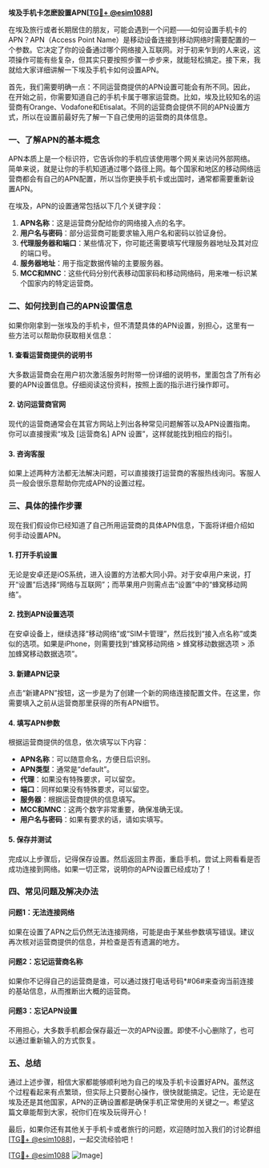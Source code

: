 **埃及手机卡怎麽設置APN[[TG💪+ @esim1088](https://t.me/s/esim1088)]**

在埃及旅行或者长期居住的朋友，可能会遇到一个问题——如何设置手机卡的APN？APN（Access Point Name）是移动设备连接到移动网络时需要配置的一个参数。它决定了你的设备通过哪个网络接入互联网。对于初来乍到的人来说，这项操作可能有些复杂，但其实只要按照步骤一步步来，就能轻松搞定。接下来，我就给大家详细讲解一下埃及手机卡如何设置APN。

首先，我们需要明确一点：不同运营商提供的APN设置可能会有所不同。因此，在开始之前，你需要知道自己的手机卡属于哪家运营商。比如，埃及比较知名的运营商有Orange、Vodafone和Etisalat。不同的运营商会提供不同的APN设置方式，所以在设置前最好先了解一下自己使用的运营商的具体信息。

### **一、了解APN的基本概念**

APN本质上是一个标识符，它告诉你的手机应该使用哪个网关来访问外部网络。简单来说，就是让你的手机知道通过哪个路径上网。每个国家和地区的移动网络运营商都会有自己的APN配置，所以当你更换手机卡或出国时，通常都需要重新设置APN。

在埃及，APN的设置通常包括以下几个关键字段：

1. **APN名称**：这是运营商分配给你的网络接入点的名字。
2. **用户名与密码**：部分运营商可能要求输入用户名和密码以验证身份。
3. **代理服务器和端口**：某些情况下，你可能还需要填写代理服务器地址及其对应的端口号。
4. **服务器地址**：用于指定数据传输的主要服务器。
5. **MCC和MNC**：这些代码分别代表移动国家码和移动网络码，用来唯一标识某个国家内的特定运营商。

### **二、如何找到自己的APN设置信息**

如果你刚拿到一张埃及的手机卡，但不清楚具体的APN设置，别担心，这里有一些方法可以帮助你获取相关信息：

#### **1. 查看运营商提供的说明书**
大多数运营商会在用户初次激活服务时附带一份详细的说明书，里面包含了所有必要的APN设置信息。仔细阅读这份资料，按照上面的指示进行操作即可。

#### **2. 访问运营商官网**
现代的运营商通常会在其官方网站上列出各种常见问题解答以及APN设置指南。你可以直接搜索“埃及 [运营商名] APN 设置”，这样就能找到相应的指引。

#### **3. 咨询客服**
如果上述两种方法都无法解决问题，可以直接拨打运营商的客服热线询问。客服人员一般会很乐意帮助你完成APN的设置过程。

### **三、具体的操作步骤**

现在我们假设你已经知道了自己所用运营商的具体APN信息，下面将详细介绍如何手动设置APN。

#### **1. 打开手机设置**
无论是安卓还是iOS系统，进入设置的方法都大同小异。对于安卓用户来说，打开“设置”后选择“网络与互联网”；而苹果用户则需点击“设置”中的“蜂窝移动网络”。

#### **2. 找到APN设置选项**
在安卓设备上，继续选择“移动网络”或“SIM卡管理”，然后找到“接入点名称”或类似的选项。如果是iPhone，则需要找到“蜂窝移动网络 > 蜂窝移动数据选项 > 添加蜂窝移动数据选项”。

#### **3. 新建APN记录**
点击“新建APN”按钮，这一步是为了创建一个新的网络连接配置文件。在这里，你需要填入之前从运营商那里获得的所有APN细节。

#### **4. 填写APN参数**
根据运营商提供的信息，依次填写以下内容：
- **APN名称**：可以随意命名，方便日后识别。
- **APN类型**：通常是“default”。
- **代理**：如果没有特殊要求，可以留空。
- **端口**：同样如果没有特殊要求，可以留空。
- **服务器**：根据运营商提供的信息填写。
- **MCC和MNC**：这两个数字非常重要，确保准确无误。
- **用户名与密码**：如果有要求的话，请如实填写。

#### **5. 保存并测试**
完成以上步骤后，记得保存设置。然后返回主界面，重启手机，尝试上网看看是否成功连接到网络。如果一切正常，说明你的APN设置已经成功了！

### **四、常见问题及解决办法**

#### **问题1：无法连接网络**
如果在设置了APN之后仍然无法连接网络，可能是由于某些参数填写错误。建议再次核对运营商提供的信息，并检查是否有遗漏的地方。

#### **问题2：忘记运营商名称**
如果你不记得自己的运营商是谁，可以通过拨打电话号码*#06#来查询当前连接的基站信息，从而推断出大概的运营商。

#### **问题3：忘记APN设置**
不用担心，大多数手机都会保存最近一次的APN设置。即使不小心删除了，也可以通过重新输入的方式恢复。

### **五、总结**

通过上述步骤，相信大家都能够顺利地为自己的埃及手机卡设置好APN。虽然这个过程看起来有点繁琐，但实际上只要耐心操作，很快就能搞定。记住，无论是在埃及还是其他国家，APN的正确设置都是确保手机正常使用的关键之一。希望这篇文章能帮到大家，祝你们在埃及玩得开心！

最后，如果你还有其他关于手机卡或者旅行的问题，欢迎随时加入我们的讨论群组[[TG💪+ @esim1088](https://t.me/s/esim1088)]，一起交流经验吧！

[[TG💪+ @esim1088](https://t.me/s/esim1088) ![Image](https://i.postimg.cc/4NQfJmqS/Snipaste-2025-05-13-00-14-12.png)]